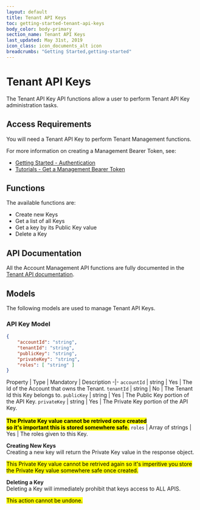 ```yaml
---
layout: default
title: Tenant API Keys
toc: getting-started-tenant-api-keys
body_color: body-primary
section_name: Tenant API Keys
last_updated: May 31st, 2019
icon_class: icon_documents_alt icon
breadcrumbs: "Getting Started,getting-started"
---
```

# Tenant API Keys
The Tenant API Key API functions allow a user to perform Tenant API Key administration tasks.

## Access Requirements
You will need a Tenant API Key to perform Tenant Management functions.

For more information on creating a Management Bearer Token, see:

- [Getting Started - Authentication](/pages/getting-started/authentication)
- [Tutorials - Get a Management Bearer Token](/pages/tutorials/get-management-bearer-token/)

## Functions
The available functions are:

- Create new Keys
- Get a list of all Keys
- Get a key by its Public Key value
- Delete a Key

## API Documentation
All the Account Management API functions are fully documented in the [Tenant API documentation](https://api-docs.imbursepayments.com/#2db95add-3a76-4424-ada5-fa1fc865011c).

## Models
The following models are used to manage Tenant API Keys.

### API Key Model
```json
{
	"accountId": "string",
	"tenantId": "string",
	"publicKey": "string",
	"privateKey": "string",
	"roles": [ "string" ]
}
```

Property | Type | Mandatory | Description
-|-
`accountId` | string | Yes | The Id of the Account that owns the Tenant.
`tenantId` | string | No | The Tenant Id this Key belongs to.
`publicKey` | string | Yes | The Public Key portion of the API Key.
`privateKey` | string | Yes | The Private Key portion of the API Key.<br/><br/>**<mark>The Private Key value cannot be retrived once created<br/>so it's important this is stored somewhere safe.</mark>**
`roles` | Array of strings | Yes | The roles given to this Key.


**Creating New Keys**<br/>
Creating a new key will return the Private Key value in the response object.

<mark>This Private Key value cannot be retrived again so it's imperitive you store the Private Key value somewhere safe once created.</mark>


**Deleting a Key**<br/>
Deleting a Key will immediately prohibit that keys access to ALL APIS.

<mark>This action cannot be undone.</mark>